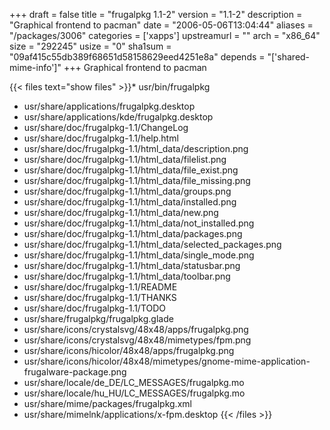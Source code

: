 +++
draft = false
title = "frugalpkg 1.1-2"
version = "1.1-2"
description = "Graphical frontend to pacman"
date = "2006-05-06T13:04:44"
aliases = "/packages/3006"
categories = ['xapps']
upstreamurl = ""
arch = "x86_64"
size = "292245"
usize = "0"
sha1sum = "09af415c55db389f68651d58158629eed4251e8a"
depends = "['shared-mime-info']"
+++
Graphical frontend to pacman

{{< files text="show files" >}}* usr/bin/frugalpkg
* usr/share/applications/frugalpkg.desktop
* usr/share/applications/kde/frugalpkg.desktop
* usr/share/doc/frugalpkg-1.1/ChangeLog
* usr/share/doc/frugalpkg-1.1/help.html
* usr/share/doc/frugalpkg-1.1/html_data/description.png
* usr/share/doc/frugalpkg-1.1/html_data/filelist.png
* usr/share/doc/frugalpkg-1.1/html_data/file_exist.png
* usr/share/doc/frugalpkg-1.1/html_data/file_missing.png
* usr/share/doc/frugalpkg-1.1/html_data/groups.png
* usr/share/doc/frugalpkg-1.1/html_data/installed.png
* usr/share/doc/frugalpkg-1.1/html_data/new.png
* usr/share/doc/frugalpkg-1.1/html_data/not_installed.png
* usr/share/doc/frugalpkg-1.1/html_data/packages.png
* usr/share/doc/frugalpkg-1.1/html_data/selected_packages.png
* usr/share/doc/frugalpkg-1.1/html_data/single_mode.png
* usr/share/doc/frugalpkg-1.1/html_data/statusbar.png
* usr/share/doc/frugalpkg-1.1/html_data/toolbar.png
* usr/share/doc/frugalpkg-1.1/README
* usr/share/doc/frugalpkg-1.1/THANKS
* usr/share/doc/frugalpkg-1.1/TODO
* usr/share/frugalpkg/frugalpkg.glade
* usr/share/icons/crystalsvg/48x48/apps/frugalpkg.png
* usr/share/icons/crystalsvg/48x48/mimetypes/fpm.png
* usr/share/icons/hicolor/48x48/apps/frugalpkg.png
* usr/share/icons/hicolor/48x48/mimetypes/gnome-mime-application-frugalware-package.png
* usr/share/locale/de_DE/LC_MESSAGES/frugalpkg.mo
* usr/share/locale/hu_HU/LC_MESSAGES/frugalpkg.mo
* usr/share/mime/packages/frugalpkg.xml
* usr/share/mimelnk/applications/x-fpm.desktop
{{< /files >}}